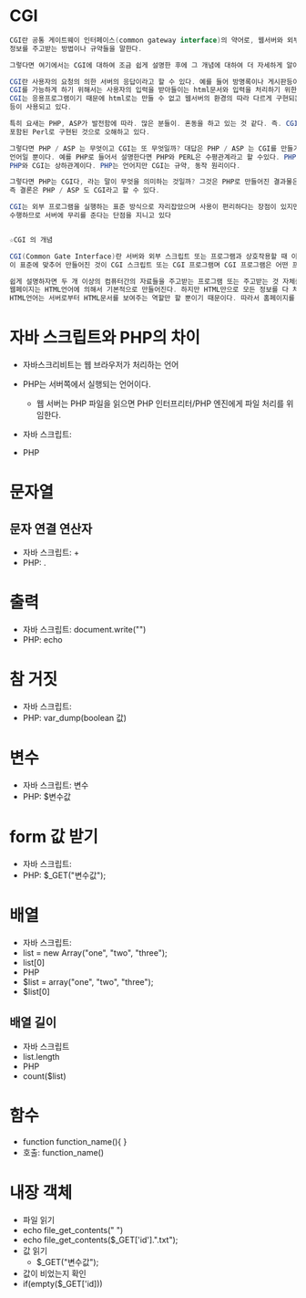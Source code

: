 # CGI
```java
CGI란 공통 게이트웨이 인터페이스(common gateway interface)의 약어로, 웹서버와 외부 프로그램 사이에서
정보를 주고받는 방법이나 규약들을 말한다.

그렇다면 여기에서는 CGI에 대하여 조금 쉽게 설명한 후에 그 개념에 대하여 더 자세하게 알아보도록 하겠다.

CGI란 사용자의 요청의 의한 서버의 응답이라고 할 수 있다. 예를 들어 방명록이나 게시판등이 대표적이라고 할 수 있는 것이다. 
CGI를 가능하게 하기 위해서는 사용자의 입력을 받아들이는 html문서와 입력을 처리하기 위한 CGI프로그램이 필요하다. 
CGI는 응용프로그램이기 때문에 html로는 만들 수 없고 웹서버의 환경의 따라 다르게 구현되는데 주로 C, Perl, Visual Basic 
등이 사용되고 있다.

특히 요새는 PHP, ASP가 발전함에 따라. 많은 분들이. 혼동을 하고 있는 것 같다. 즉. CGI가 우리가 보통 생각하는 무료 계정에 
포함된 Perl로 구현된 것으로 오해하고 있다.

그렇다면 PHP / ASP 는 무엇이고 CGI는 또 무엇일까? 대답은 PHP / ASP 는 CGI를 만들기 위한 한가지 도구이며 한가지 스크립팅
언어일 뿐이다. 예를 PHP로 들어서 설명한다면 PHP와 PERL은 수평관계라고 할 수있다. PHP도 언어고 PERL도 언어이다.
PHP와 CGI는 상하관계이다. PHP는 언어지만 CGI는 규약, 동작 원리이다.

그렇다면 PHP는 CGI다, 라는 말이 무엇을 의미하는 것일까? 그것은 PHP로 만들어진 결과물은 CGI의 역할을 한다는 의미이다. 
즉 결론은 PHP / ASP 도 CGI라고 할 수 있다.

CGI는 외부 프로그램을 실행하는 표준 방식으로 자리잡았으며 사용이 편리하다는 장점이 있지만, 서버에서 많은 프로그램을 
수행하므로 서버에 무리를 준다는 단점을 지니고 있다


☆CGI 의 개념

CGI(Common Gate Interface)란 서버와 외부 스크립트 또는 프로그램과 상호작용할 때 이루어지는 입출력을 정의한 표준이며, 
이 표준에 맞추어 만들어진 것이 CGI 스크립트 또는 CGI 프로그램며 CGI 프로그램은 어떤 프로그래밍 언어로도 만들 수 있다.

쉽게 설명하자면 두 개 이상의 컴퓨터간의 자료들을 주고받는 프로그램 또는 주고받는 것 자체를 의미한다고 할 수 있다. 
웹페이지는 HTML언어에 의해서 기본적으로 만들어진다. 하지만 HTML만으로 모든 정보를 다 처리할 수는 없다. 왜냐하면 
HTML언어는 서버로부터 HTML문서를 보여주는 역할만 할 뿐이기 때문이다. 따라서 홈페이지를 양방향으로 할 필요성이 있는 것이다. 이를 위하여 여러 방법을 고안해 내고 있는 것인데 그 중 하나가 외부 프로그램을 수행하여 그 결과를 HTML형태로 보여주는 방식인데 이것을 CGI라고 하는 것이다. 넓은 의미로는 CGI를 수행하는 프로그램을 CGI라고 하기도 한다. 그 대표적인 예가 방명록, 게시판, 메모장 등이다

```


# 자바 스크립트와 PHP의 차이
* 자바스크리비트는 웹 브라우저가 처리하는 언어
* PHP는 서버쪽에서 실행되는 언어이다.
  * 웹 서버는 PHP 파일을 읽으면 PHP 인터프리터/PHP 엔진에게 파일 처리를 위임한다.


* 자바 스크립트: 
* PHP

# 문자열

## 문자 연결 연산자
* 자바 스크립트: + 
* PHP: .


# 출력
* 자바 스크립트: document.write("") 
* PHP: echo

# 참 거짓
* 자바 스크립트: 
* PHP: var_dump(boolean 값)


# 변수
* 자바 스크립트: 변수 
* PHP: $변수값

# form 값 받기
* 자바 스크립트: 
* PHP: $_GET("변수값");


# 배열
* 자바 스크립트: 
 * list = new Array("one", "two", "three");
 * list[0]
* PHP
 * $list = array("one", "two", "three");
 * $list[0]


## 배열 길이
* 자바 스크립트
 * list.length
* PHP
 * count($list)
 
 
 # 함수
 * function function_name(){ }
 * 호출: function_name()


# 내장 객체
* 파일 읽기
 * echo file_get_contents(" ")
 * echo file_get_contents($_GET['id'].".txt");
* 값 읽기
  * $_GET("변수값");
* 값이 비었는지 확인
 * if(empty($_GET['id]))
